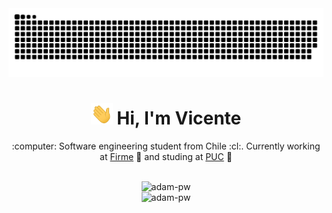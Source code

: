 <div align="center">
  <img src="https://raw.githubusercontent.com/vicentezaror/vicentezaror/main/img/grid-snake.svg" alt="snake"/>
</div>

<h1 align="center"><img width="35" src="https://raw.githubusercontent.com/vicentezaror/vicentezaror/main/img/waving.gif"> Hi, I'm Vicente</h1>

<div align="center">
  <p>:computer: Software engineering student from Chile :cl:. Currently working at <a href="https://firme.app">Firme</a> 📝 and studing at <a href="https://uc.cl">PUC<a> 🏫</p>
</div>
    
<div align="center" >
  <img src="https://komarev.com/ghpvc/?username=vicentezaror&style=flat&color=gray" alt="" />
</div>

<div align="center">
  <img
    src="https://github-readme-stats.vercel.app/api?username=vicentezaror&show_icons=true&locale=en&bg_color=0d1117&text_color=ffffff&repo=convoychat"
    alt="adam-pw"
  />
</div>
<div align="center">
  <img
    src="https://github-readme-stats.vercel.app/api/top-langs?username=vicentezaror&show_icons=true&locale=en&bg_color=0d1117&text_color=ffffff&layout=compact"
    alt="adam-pw" 
    bg_color=#808080
/>
</div>
